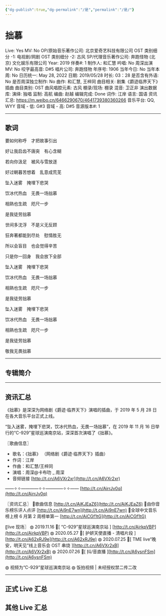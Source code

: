 ```yaml
---
{"dg-publish":true,"dg-permalink":"/是","permalink":"/是/"}
---
```



# 拙慕

Live: Yes
MV: No
OP/原始音乐著作公司: 北京爱奇艺科技有限公司
OST 类别细分 -1: 电视剧/网剧
OST 类别细分 -2: 古风
SP/代理音乐著作公司: 奔跑怪物 (北京) 文化娱乐有限公司
Year: 2019
伴奏#: 1
制作人: 和汇慧
吟唱: No
周深出演 MV: No
咬字最高音: D#5
唱片公司: 奔跑怪物
年序号: 1906
当年今日: No
当年本周: No
日历统一: May 28, 2022
日期: 2019/05/28
时长: 03：28
是否含有外语: No
是否周深独立制作: No
曲作: 和汇慧, 王梓同
曲目相关: 剧集《爵迹临界天下》插曲
曲目类别: OST
曲风唱腔元素: 古风
棚录/现场: 棚录
混音: 卫正非
演出数据库:
演绎: 独唱
监制: 高航
编曲: 赵越
编辑完成: Done
词作: 江岸
语言: 国语
资讯汇总: https://m.weibo.cn/6466290670/4641739380360266
音乐平台: QQ, WYY
音域 - 低: G#3
音域 - 高: D#5
音源版本#: 1

---

## 歌词

要如何称呼　才把故事引出

好让我启齿不唐突　有心含糊

若向你汲足　被风与雪放逐

好过朝暮苦想着　乱意成荒芜

坠入迷雾　掩埋下悲哭

饮冰代热血　无畏一场拙慕

相熟也生疏　咫尺一步

是我徒劳拙慕

世间多沈浮　不是义无反顾

狂奔著都能到尽处　慰情胜无

所以会盲目　也会觉得辛苦

只是你一回身　我会放下全部

坠入迷雾　掩埋下悲哭

饮冰代热血　无畏一场拙慕

相熟也生疏　咫尺一步

是我徒劳拙慕

坠入迷雾　掩埋下悲哭

饮冰代热血　无畏一场拙慕

相熟也生疏　咫尺一步

是我徒劳拙慕

敬我无畏拙慕

---

## 专辑简介

---

## 资讯汇总

《拙慕》是深深为网络剧《爵迹·临界天下》演唱的插曲，于 2019 年 5 月 28 日在各大音乐平台正式上线。

  “坠入迷雾，掩埋下悲哭，饮冰代热血，无畏一场拙慕”，在 2019 年 11 月 16 日举行的“C-929”星球巡演南京站，深深首次演唱了《拙慕》。

〖歌曲信息〗

- 歌名：《拙慕》
（网络剧《爵迹·临界天下》插曲）
- 作词：江岸
- 作曲：和汇慧/王梓同
- 演唱：周深@卡布叻 _ 周深
- 音频链接 [http://t.cn/A6VXr2xr](http://t.cn/A6VXr2xr)

——✧✧————✧✧————✧✧——
[http://t.cn/AirrJv0q](http://t.cn/AirrJv0q)

〖资讯汇总〗
💫歌曲信息 [http://t.cn/AiKJEaZ6](http://t.cn/AiKJEaZ6)
💫由你音乐榜乐评人点评 [http://t.cn/Ai9nE7wn](http://t.cn/Ai9nE7wn)
💫全球中文音乐榜上榜 6 月第 2 周榜单第一 [http://t.cn/AiCGf1tG](http://t.cn/AiCGf1tG)

〖live 现场〗
◍ 2019.11.16
💫[ “C-929”星球巡演南京站 ] [http://t.cn/AirkpVBP](http://t.cn/AirkpVBP)
◍ 2020.05.27
💫[ 护妍天使直播 - 清唱片段 ][http://t.cn/A62xRJ9e](http://t.cn/A62xRJ9e)
◍ 2020.07.25
💫[ TME live“晚安，明天见”线上音乐会 OST 串烧 ][http://t.cn/A6VXr2xB](http://t.cn/A6VXr2xB)
◍ 2020.07.26
💫[ 抖/音直播 ][http://t.cn/A6ysnFSm](http://t.cn/A6ysnFSm)

◍ 视频为“C-929”星球巡演南京站
◍ 饭拍视频 | 未经授权禁二传二改

---

## 正式 Live 汇总

## 其他 Live 汇总
